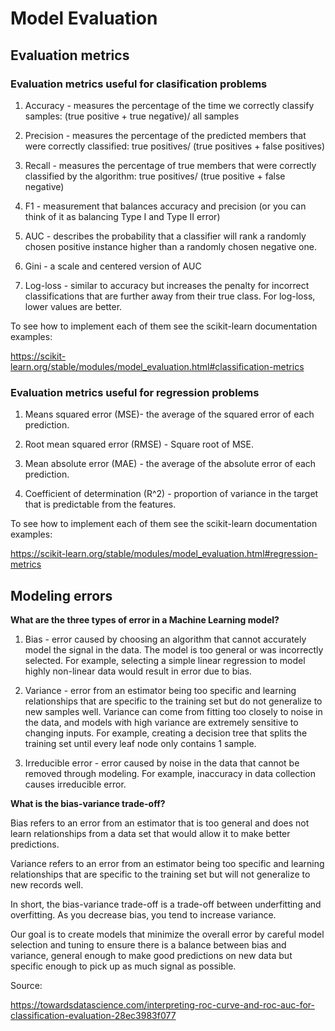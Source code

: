 # Model Evaluation

## Evaluation metrics

### Evaluation metrics useful for clasification problems

1. Accuracy - measures the percentage of the time we correctly classify samples: (true positive + true negative)/ all samples

2. Precision - measures the percentage of the predicted members that were correctly classified: true positives/ (true positives + false positives)

3. Recall - measures the percentage of true members that were correctly classified by the algorithm: true positives/ (true positive + false negative)

4. F1 - measurement that balances accuracy and precision (or you can think of it as balancing Type I and Type II error)

5. AUC - describes the probability that a classifier will rank a randomly chosen positive instance higher than a randomly chosen negative one.

6. Gini - a scale and centered version of AUC

7. Log-loss - similar to accuracy but increases the penalty for incorrect classifications that are further away from their true class. For log-loss, lower values are better.

To see how to implement each of them see the scikit-learn documentation examples:

https://scikit-learn.org/stable/modules/model_evaluation.html#classification-metrics

### Evaluation metrics useful for regression problems

1. Means squared error (MSE)- the average of the squared error of each prediction.

2. Root mean squared error (RMSE) - Square root of MSE.

3. Mean absolute error (MAE) - the average of the absolute error of each prediction.

4. Coefficient of determination (R^2) - proportion of variance in the target that is predictable from the features.

To see how to implement each of them see the scikit-learn documentation examples:

https://scikit-learn.org/stable/modules/model_evaluation.html#regression-metrics

## Modeling errors

**What are the three types of error in a Machine Learning model?**

1. Bias - error caused by choosing an algorithm that cannot accurately model the signal in the data. The model is too general or was incorrectly selected. For example, selecting a simple linear regression to model highly non-linear data would result in error due to bias.

2. Variance - error from an estimator being too specific and learning relationships that are specific to the training set but do not generalize to new samples well. Variance can come from fitting too closely to noise in the data, and models with high variance are extremely sensitive to changing inputs.  For example, creating a decision tree that splits the training set until every leaf node only contains 1 sample.

3. Irreducible error - error caused by noise in the data that cannot be removed through modeling. For example, inaccuracy in data collection causes irreducible error.


**What is the bias-variance trade-off?**

Bias refers to an error from an estimator that is too general and does not learn relationships from a data set that would allow it to make better predictions.

Variance refers to an error from an estimator being too specific and learning relationships that are specific to the training set but will not generalize to new records well.

In short, the bias-variance trade-off is a trade-off between underfitting and overfitting. As you decrease bias, you tend to increase variance.

Our goal is to create models that minimize the overall error by careful model selection and tuning to ensure there is a balance between bias and variance, general enough to make good predictions on new data but specific enough to pick up as much signal as possible.

Source:

https://towardsdatascience.com/interpreting-roc-curve-and-roc-auc-for-classification-evaluation-28ec3983f077
